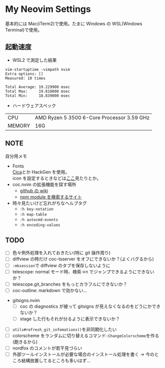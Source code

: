 # My Neovim Settings

基本的には Mac(iTerm2)で使用。たまに Windows の WSL(Windows Terminal)で使用。

## 起動速度

- WSL2 で測定した結果

```
vim-startuptime -vimpath nvim
Extra options: []
Measured: 10 times

Total Average: 19.229900 msec
Total Max:     19.818000 msec
Total Min:     18.839000 msec
```

- ハードウェアスペック

|        |                                            |
| ------ | ------------------------------------------ |
| CPU    | AMD Ryzen 5 3500 6-Core Processor 3.59 GHz |
| MEMORY | 16G                                        |

## NOTE

自分用メモ

- Fonts  
  [Cica](https://github.com/miiton/Cica/releases/download/v5.0.3/Cica_v5.0.3.zip)とか HackGen を使用。  
  icon を設定するときなどは[ここ](https://www.nerdfonts.com/cheat-sheet)見たりとか。
- coc.nvim の拡張機能を探す場所
  - [github の wiki](https://github.com/neoclide/coc.nvim/wiki/Using-coc-extensions#implemented-coc-extensions)
  - [npm module を検索するサイト](https://www.npmjs.com/search?q=keywords%3Acoc.nvim)
- 時々見たいけど忘れがちなヘルプタグ
  - `:h key-notation`
  - `:h map-table`
  - `:h autocmd-events`
  - `:h encoding-values`

## TODO

- [ ] 色々例外処理を入れておきたい(特に git 操作周り)
- [ ] diffview の時だけ coc-tsserver をオフにできないか？(よくバグるから)
- [ ] `:mksession`で diffview のタブを保存しないように
- [ ] telescope: normal モード時、検索->n でジャンプできるようにできないか？
- [ ] telescope.git_branches をもっとカラフルにできないか？
- [ ] coc-outline: markdown で効かない...
- gitsigns.nvim
  - [ ] coc の diagnostics が被って gitsigns が見えなくなるのをどうにかできないか？
  - [ ] stage した行もそれが分るように表示できないか？
- [ ] `utils#refresh_git_infomations()`を非同期化したい
- [ ] colorscheme をランダムに切り替えるコマンド`:ChangeColorscheme`を作る(飽きるから)
- [ ] nordfox のコメントが若干見づらい
- [ ] 外部ツールインストールが必要な場合のインストール処理を書く
      → 今のところ結構放置してるところも多いはず...
